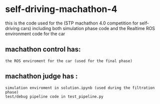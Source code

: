 # self-driving-machathon-4
this is the code used for the (STP machathon 4.0 competition for self-driving cars) including both simulation phase code and the Realtime ROS environment code for the car


## machathon control has:
    the ROS enviroment for the car (used for the final phase)
## machathon judge has :
    simulation enviroment in solution.ipynb (used during the filtration phase)
    test/debug pipeline code in test_pipeline.py

